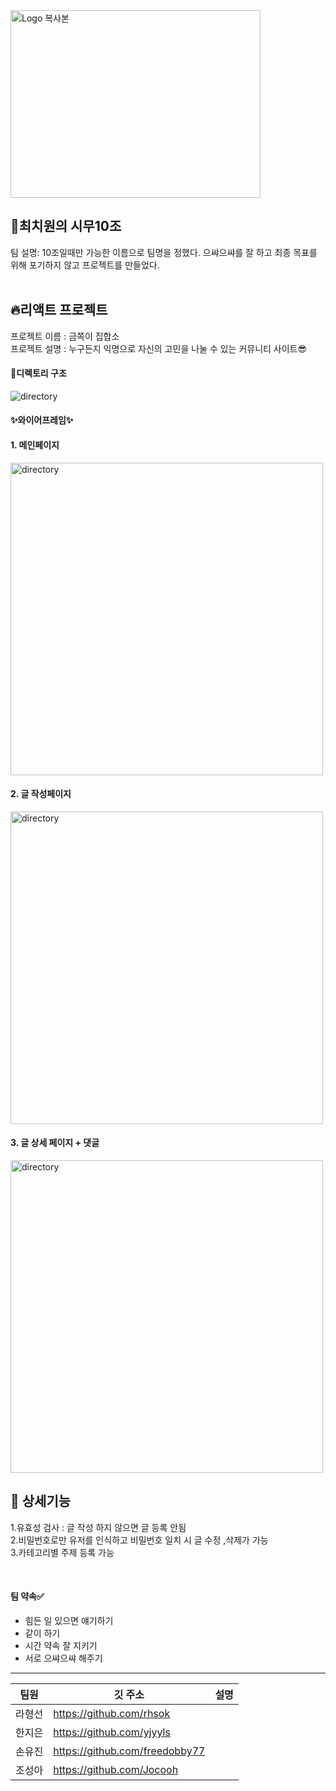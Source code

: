 
<img alt="Logo 복사본" src="https://user-images.githubusercontent.com/111356420/209754207-bb99bda4-29af-4e19-9844-8066c493763c.png" width="400px" height="300px">

## 🦋최치원의 시무10조 </br>
 팀 설명:  10조일때만 가능한 이름으로 팀명을 정했다. 으쌰으쌰를 잘 하고 최종 목표를 위해 포기하지 않고 프로젝트를 만들었다.
</br>
</br>

## 🔥리액트 프로젝트 </br>
 프로젝트 이름 : 금쪽이 집합소 </br>
 프로젝트 설명 : 누구든지 익명으로 자신의 고민을 나눌 수 있는 커뮤니티 사이트😎

#### 📖디렉토리 구조 </br>
<img alt = "directory" src="https://user-images.githubusercontent.com/111356420/209755451-6d4eed21-7927-44dc-b792-6df9e6f0e435.png"></br>

#### ✨와이어프레임✨</br>

#### 1. 메인페이지</br>
<img alt = "directory" src ="https://user-images.githubusercontent.com/111356420/209756233-db141ecf-dd62-41f9-b7c3-c60799d4696a.png" width="500px">
</br>

#### 2. 글 작성페이지
<img alt = "directory" src ="https://user-images.githubusercontent.com/111356420/209756258-ffb8c7c3-1dbc-4906-9005-0c02266230d5.png" width="500px">
</br>

#### 3. 글 상세 페이지 + 댓글
<img alt = "directory" src ="https://user-images.githubusercontent.com/111356420/209756280-56e23be6-fc32-4be5-96bf-3e6a5524c2c7.png" width="500px">

## 🏁 상세기능 </br>
1.유효성 검사 : 글 작성 하지 않으면 글 등록 안됨</br>
2.비밀번호로만 유저를 인식하고 비밀번호 일치 시 글 수정 ,삭제가 가능</br>
3.카테고리별 주제 등록 가능</br>

</br>

#### 팀 약속✅ 
*  힘든 일 있으면 얘기하기
*  같이 하기
*  시간 약속 잘 지키기
*  서로 으쌰으쌰 해주기

--------

|팀원|깃 주소|설명|
|---|---|---|
|라형선|https://github.com/rhsok| 
|한지은|https://github.com/yjyyls|
|손유진|https://github.com/freedobby77|
|조성아|https://github.com/Jocooh|


